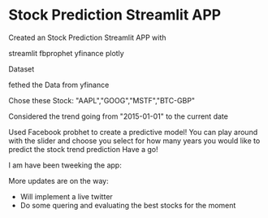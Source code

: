 # Stock Prediction Streamlit APP

Created an Stock Prediction Streamlit APP with

streamlit
fbprophet
yfinance
plotly

Dataset

fethed the Data from  yfinance

Chose these Stock:
"AAPL","GOOG","MSTF","BTC-GBP"

Considered the trend going from "2015-01-01" to the current date

Used Facebook probhet to create a predictive model! 
You can play around with the slider and choose you select for how many years you would like to predict the stock trend prediction
Have a go!

I am have been tweeking the app:

More updates are on the way:

- Will implement a live twitter  
- Do some quering and evaluating the best stocks for the moment